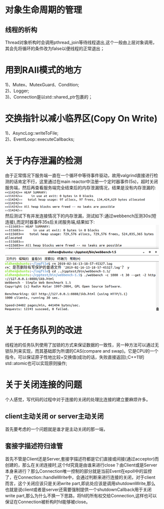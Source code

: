 # 对象生命周期的管理    
## 线程的析构  
Thread对象析构时会调用pthread_join等待线程退出,这个一般由上层对象调用，其会先将循环的条件改为false以便线程的正常退出；  
# 用到RAII模式的地方  
1)、Mutex、MutexGuard、Condition;  
2)、Logger;  
3)、Connection是以std::shared_ptr包裹的；  
# 交换指针以减小临界区(Copy On Write)
1)、AsyncLog::writeToFile;  
2)、EventLoop::executeCallbacks;  
# 关于内存泄漏的检测 
由于正常情况下服务端一直在一个循环中等待事件驱动，故用valgrind直接进行检测的话肯定不行，这里通过在main reactor中注册一个定时器事件(5s)，超时关闭服务端，然后再查看服务端完全结束后的内存泄漏情况，结果是没有内存泄漏的:  
![memory_leak](./results/实验室电脑虚拟机环境下测试结果/内存泄漏.png)  
然后测试下有并发连接情况下的内存泄漏，测试如下:通过webbench压测30s(短连接),而定时器事件35s后关闭服务端,结果如下:  
![memory_leak2](./results/实验室电脑虚拟机环境下测试结果/内存泄漏2.png)  
# 关于任务队列的改进
线程池的任务队列使用了加锁的方式来保证数据的一致性，另一种方法可以通过无锁队列来实现，而其基础即为所谓的CAS(compare and swap)。它是CPU的一个指令，可以保证原子性地比较+交换值(成功的话，失败直接返回);C++11的std::atomic也可以实现原则操作;  


# 关于关闭连接的问题
个人感觉，写代码的过程中对于连接的关闭的处理比连接的建立要麻烦许多。  
## client主动关闭 or server主动关闭
首先要考虑的一个问题就是谁才是主动关闭的那一端，
## 套接字描述符归谁管  
首先不管是Client还是Server,套接字描述符都是它们直接或间接(通过acceptor)而创建的，那么在关闭连接时,这个fd究竟是由谁来进行close？由Client或是Server本身来进行？那么Connection唯一控制的部分就是当前Event在epoll中的监控了，在Connection::handleWrite中，会通过判断来进行连接的关闭，对于client而言，这个关闭应该只是关闭write part,即此处应该是调用shutdownWrite,那么也就是说client或者是server还需要强制提供一个shutdownCallback用于关闭write part,那么为什么不换一下思路，将fd的所有权交给Connection,这样也可以保证在Connection被析构时fd能够被close。